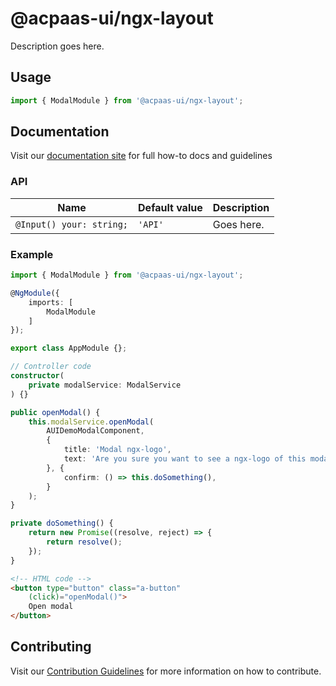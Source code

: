 # @acpaas-ui/ngx-layout

Description goes here.

## Usage

```typescript
import { ModalModule } from '@acpaas-ui/ngx-layout';
```

## Documentation

Visit our [documentation site](https://acpaas-ui.digipolis.be/) for full how-to docs and guidelines

### API

| Name         | Default value | Description |
| -----------  | ------ | -------------------------- |
| `@Input() your: string;` | `'API'` | Goes here. |

### Example

```typescript
import { ModalModule } from '@acpaas-ui/ngx-layout';

@NgModule({
    imports: [
        ModalModule
    ]
});

export class AppModule {};
```

```typescript
// Controller code
constructor(
    private modalService: ModalService
) {}

public openModal() {
    this.modalService.openModal(
        AUIDemoModalComponent,
        {
            title: 'Modal ngx-logo',
            text: 'Are you sure you want to see a ngx-logo of this modal?',
        }, {
            confirm: () => this.doSomething(),
        }
    );
}

private doSomething() {
    return new Promise((resolve, reject) => {
        return resolve();
    });
}
```

```html
<!-- HTML code -->
<button type="button" class="a-button"
    (click)="openModal()">
    Open modal
</button>
```

## Contributing

Visit our [Contribution Guidelines](../../../../../CONTRIBUTING.md) for more information on how to contribute.
